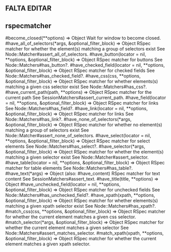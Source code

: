 ## FALTA EDITAR

## rspecmatcher

#become_closed(**options) ⇒ Object
Wait for window to become closed.
#have_all_of_selectors(*args, &optional_filter_block) ⇒ Object
RSpec matcher for whether the element(s) matching a group of selectors exist See Node::Matcher#assert_all_of_selectors.
#have_button(locator = nil, **options, &optional_filter_block) ⇒ Object
RSpec matcher for buttons See Node::Matchers#has_button?.
#have_checked_field(locator = nil, **options, &optional_filter_block) ⇒ Object
RSpec matcher for checked fields See Node::Matchers#has_checked_field?.
#have_css(css, **options, &optional_filter_block) ⇒ Object
RSpec matcher for whether elements(s) matching a given css selector exist See Node::Matchers#has_css?.
#have_current_path(path, **options) ⇒ Object
RSpec matcher for the current path See SessionMatchers#assert_current_path.
#have_field(locator = nil, **options, &optional_filter_block) ⇒ Object
RSpec matcher for links See Node::Matchers#has_field?.
#have_link(locator = nil, **options, &optional_filter_block) ⇒ Object
RSpec matcher for links See Node::Matchers#has_link?.
#have_none_of_selectors(*args, &optional_filter_block) ⇒ Object
RSpec matcher for whether no element(s) matching a group of selectors exist See Node::Matcher#assert_none_of_selectors.
#have_select(locator = nil, **options, &optional_filter_block) ⇒ Object
RSpec matcher for select elements See Node::Matchers#has_select?.
#have_selector(*args, &optional_filter_block) ⇒ Object
RSpec matcher for whether the element(s) matching a given selector exist See Node::Matcher#assert_selector.
#have_table(locator = nil, **options, &optional_filter_block) ⇒ Object
RSpec matcher for table elements See Node::Matchers#has_table?.
#have_text(*args) ⇒ Object (also: #have_content)
RSpec matcher for text content See SessionMatchers#assert_text.
#have_title(title, **options) ⇒ Object
#have_unchecked_field(locator = nil, **options, &optional_filter_block) ⇒ Object
RSpec matcher for unchecked fields See Node::Matchers#has_unchecked_field?.
#have_xpath(xpath, **options, &optional_filter_block) ⇒ Object
RSpec matcher for whether elements(s) matching a given xpath selector exist See Node::Matchers#has_xpath?.
#match_css(css, **options, &optional_filter_block) ⇒ Object
RSpec matcher for whether the current element matches a given css selector.
#match_selector(*args, &optional_filter_block) ⇒ Object
RSpec matcher for whether the current element matches a given selector See Node::Matchers#assert_matches_selector.
#match_xpath(xpath, **options, &optional_filter_block) ⇒ Object
RSpec matcher for whether the current element matches a given xpath selector.